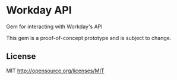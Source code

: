 Workday API
===========

Gem for interacting with Workday's API


This gem is a proof-of-concept prototype and is subject to change.


## License

MIT http://opensource.org/licenses/MIT